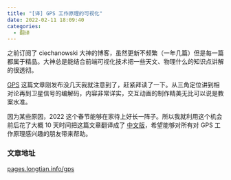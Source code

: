 ```yaml
---
title: "[译] GPS 工作原理的可视化"
date: 2022-02-11 18:09:40
categories:
  - 翻译
---
```


之前订阅了 ciechanowski 大神的博客，虽然更新不频繁（一年几篇）但是每一篇都属于精品。大神总是能结合前端可视化技术把一些天文、物理什么的知识点讲解的很透彻。

[GPS](https://ciechanow.ski/gps/) 这篇文章刚发布没几天我就注意到了，赶紧拜读了一下。从三角定位讲到相对论再到卫星信号的编解码，内容非常详实，交互动画的制作精美无比可以说是教案水准。

因为某些原因，2022 这个春节能够在家待上好长一阵子。所以我就利用这个机会前后花了大概 10 天时间把这篇文章翻译成了 [中文版](https://pages.longtian.info/gps/)，希望能够对所有对 GPS 工作原理感兴趣的朋友带来帮助。

### 文章地址

[pages.longtian.info/gps](https://pages.longtian.info/gps/)